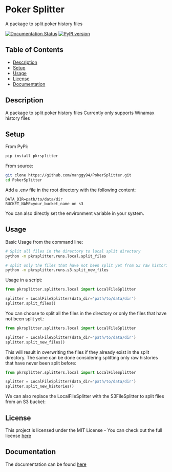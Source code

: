 # Poker Splitter

A package to split poker history files

[![Documentation Status](https://readthedocs.org/projects/pkrsplitter/badge/?version=latest)](https://pkrsplitter.readthedocs.io/en/latest/?badge=latest)
[![PyPI version](https://badge.fury.io/py/pkrsplitter.svg)](https://badge.fury.io/py/pkrsplitter)

## Table of Contents

- [Description](#description)
- [Setup](#setup)
- [Usage](#usage)
- [License](#license)
- [Documentation](#documentation)

## Description
A package to split poker history files
Currently only supports Winamax history files

## Setup

From PyPi:

```bash
pip install pkrsplitter
```

From source:

```bash
git clone https://github.com/manggy94/PokerSplitter.git
cd PokerSplitter
```

Add a .env file in the root directory with the following content:

```.env
DATA_DIR=path/to/data/dir
BUCKET_NAME=your_bucket_name on s3
```

You can also directly set the environment variable in your system.


## Usage

Basic Usage from the command line:

```bash
# Split all files in the directory to local split directory
python -m pkrsplitter.runs.local.split_files

# split only the files that have not been split yet from S3 raw histories to S3 split histories
python -m pkrsplitter.runs.s3.split_new_files
```

Usage in a script:

```python
from pkrsplitter.splitters.local import LocalFileSplitter

splitter = LocalFileSplitter(data_dir='path/to/data/dir')
splitter.split_files()
```

You can choose to split all the files in the directory or only the files that have not been split yet.:

```python
from pkrsplitter.splitters.local import LocalFileSplitter

splitter = LocalFileSplitter(data_dir='path/to/data/dir')
splitter.split_new_files()
```
This will result in overwriting the files if they already exist in the split directory.
The same can be done considering splitting only raw histories that have never been split before:

```python
from pkrsplitter.splitters.local import LocalFileSplitter

splitter = LocalFileSplitter(data_dir='path/to/data/dir')
splitter.split_new_histories()

```
We can also replace the LocalFileSplitter with the S3FileSplitter to split files from an S3 bucket:


## License

This project is licensed under the MIT License -
You can check out the full license [here](LICENSE.txt)

## Documentation

The documentation can be found [here](https://pkrsplitter.readthedocs.io/en/latest/)



